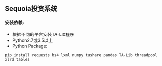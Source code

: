 ## Sequoia投资系统
#### 安装依赖:
 * 根据不同的平台安装TA-Lib程序
 * Python2.7或3.5以上
 * Python Package: 
 ```
 pip install requests bs4 lxml numpy tushare pandas TA-Lib threadpool xlrd tables 
 ```